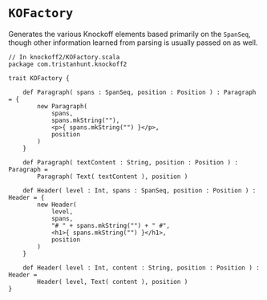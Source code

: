 `KOFactory`
===========

Generates the various Knockoff elements based primarily on the `SpanSeq`,
though other information learned from parsing is usually passed on as well.

    // In knockoff2/KOFactory.scala
    package com.tristanhunt.knockoff2
    
    trait KOFactory {
        
        def Paragraph( spans : SpanSeq, position : Position ) : Paragraph = {
            new Paragraph(
                spans,
                spans.mkString(""),
                <p>{ spans.mkString("") }</p>,
                position
            )
        }
        
        def Paragraph( textContent : String, position : Position ) : Paragraph =
            Paragraph( Text( textContent ), position )
                
        def Header( level : Int, spans : SpanSeq, position : Position ) : Header = {
            new Header(
                level,
                spans,
                "# " + spans.mkString("") + " #",
                <h1>{ spans.mkString("") }</h1>,
                position
            )
        }
        
        def Header( level : Int, content : String, position : Position ) : Header =
            Header( level, Text( content ), position )
    }
